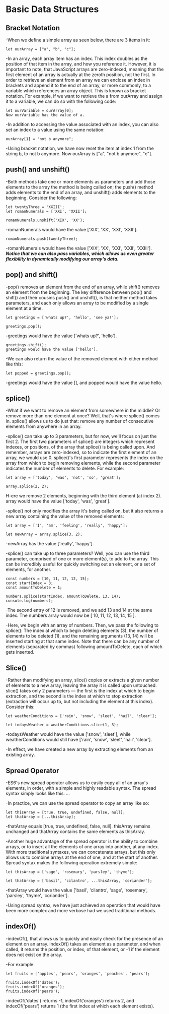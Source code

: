 # Basic Data Structures

## Bracket Notation

-When we define a simple array as seen below, there are 3 items in it:

    let ourArray = ["a", "b", "c"];

-In an array, each array item has an index. This index doubles as the position of that item in the array, and how you reference it. However, it is important to note, that JavaScript arrays are zero-indexed, meaning that the first element of an array is actually at the zeroth position, not the first. In order to retrieve an element from an array we can enclose an index in brackets and append it to the end of an array, or more commonly, to a variable which references an array object. This is known as bracket notation. For example, if we want to retrieve the a from ourArray and assign it to a variable, we can do so with the following code:

    let ourVariable = ourArray[0];
    Now ourVariable has the value of a.

-In addition to accessing the value associated with an index, you can also set an index to a value using the same notation:

    ourArray[1] = "not b anymore";

-Using bracket notation, we have now reset the item at index 1 from the string b, to not b anymore. Now ourArray is ["a", "not b anymore", "c"].

## push() and unshift()

-Both methods take one or more elements as parameters and add those elements to the array the method is being called on; the push() method adds elements to the end of an array, and unshift() adds elements to the beginning. Consider the following:

    let twentyThree = 'XXIII';
    let romanNumerals = ['XXI', 'XXII'];

    romanNumerals.unshift('XIX', 'XX');

-romanNumerals would have the value ['XIX', 'XX', 'XXI', 'XXII'].

    romanNumerals.push(twentyThree);

-romanNumerals would have the value ['XIX', 'XX', 'XXI', 'XXII', 'XXIII']. ***Notice that we can also pass variables, which allows us even greater flexibility in dynamically modifying our array's data.***

## pop() and shift()

-pop() removes an element from the end of an array, while shift() removes an element from the beginning. The key difference between pop() and shift() and their cousins push() and unshift(), is that neither method takes parameters, and each only allows an array to be modified by a single element at a time.

    let greetings = ['whats up?', 'hello', 'see ya!'];

    greetings.pop();

-greetings would have the value ['whats up?', 'hello'].

    greetings.shift();
    greetings would have the value ['hello'].

-We can also return the value of the removed element with either method like this:

    let popped = greetings.pop();

-greetings would have the value [], and popped would have the value hello.

## splice()

-What if we want to remove an element from somewhere in the middle? Or remove more than one element at once? Well, that's where splice() comes in. splice() allows us to do just that: remove any number of consecutive elements from anywhere in an array.

-splice() can take up to 3 parameters, but for now, we'll focus on just the first 2. The first two parameters of splice() are integers which represent indexes, or positions, of the array that splice() is being called upon. And remember, arrays are zero-indexed, so to indicate the first element of an array, we would use 0. splice()'s first parameter represents the index on the array from which to begin removing elements, while the second parameter indicates the number of elements to delete. For example:

    let array = ['today', 'was', 'not', 'so', 'great'];

    array.splice(2, 2);

H-ere we remove 2 elements, beginning with the third element (at index 2). array would have the value ['today', 'was', 'great'].

-splice() not only modifies the array it's being called on, but it also returns a new array containing the value of the removed elements:

    let array = ['I', 'am', 'feeling', 'really', 'happy'];

    let newArray = array.splice(3, 2);

-newArray has the value ['really', 'happy'].

-splice() can take up to three parameters? Well, you can use the third parameter, comprised of one or more element(s), to add to the array. This can be incredibly useful for quickly switching out an element, or a set of elements, for another.

    const numbers = [10, 11, 12, 12, 15];
    const startIndex = 3;
    const amountToDelete = 1;

    numbers.splice(startIndex, amountToDelete, 13, 14);
    console.log(numbers);

-The second entry of 12 is removed, and we add 13 and 14 at the same index. The numbers array would now be [ 10, 11, 12, 13, 14, 15 ].

-Here, we begin with an array of numbers. Then, we pass the following to splice(): The index at which to begin deleting elements (3), the number of elements to be deleted (1), and the remaining arguments (13, 14) will be inserted starting at that same index. Note that there can be any number of elements (separated by commas) following amountToDelete, each of which gets inserted.

## Slice()

-Rather than modifying an array, slice() copies or extracts a given number of elements to a new array, leaving the array it is called upon untouched. slice() takes only 2 parameters — the first is the index at which to begin extraction, and the second is the index at which to stop extraction (extraction will occur up to, but not including the element at this index). Consider this:

    let weatherConditions = ['rain', 'snow', 'sleet', 'hail', 'clear'];

    let todaysWeather = weatherConditions.slice(1, 3);

-todaysWeather would have the value ['snow', 'sleet'], while weatherConditions would still have ['rain', 'snow', 'sleet', 'hail', 'clear'].

-In effect, we have created a new array by extracting elements from an existing array.

## Spread Operator

-ES6's new spread operator allows us to easily copy all of an array's elements, in order, with a simple and highly readable syntax. The spread syntax simply looks like this: ...

-In practice, we can use the spread operator to copy an array like so:

    let thisArray = [true, true, undefined, false, null];
    let thatArray = [...thisArray];

-thatArray equals [true, true, undefined, false, null]. thisArray remains unchanged and thatArray contains the same elements as thisArray.

-Another huge advantage of the spread operator is the ability to combine arrays, or to insert all the elements of one array into another, at any index. With more traditional syntaxes, we can concatenate arrays, but this only allows us to combine arrays at the end of one, and at the start of another. Spread syntax makes the following operation extremely simple:

    let thisArray = ['sage', 'rosemary', 'parsley', 'thyme'];

    let thatArray = ['basil', 'cilantro', ...thisArray, 'coriander'];

-thatArray would have the value ['basil', 'cilantro', 'sage', 'rosemary', 'parsley', 'thyme', 'coriander'].

-Using spread syntax, we have just achieved an operation that would have been more complex and more verbose had we used traditional methods.

## indexOf()

-indexOf(), that allows us to quickly and easily check for the presence of an element on an array. indexOf() takes an element as a parameter, and when called, it returns the position, or index, of that element, or -1 if the element does not exist on the array.

-For example:

    let fruits = ['apples', 'pears', 'oranges', 'peaches', 'pears'];

    fruits.indexOf('dates');
    fruits.indexOf('oranges');
    fruits.indexOf('pears');

-indexOf('dates') returns -1, indexOf('oranges') returns 2, and indexOf('pears') returns 1 (the first index at which each element exists).


